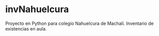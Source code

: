 # invNahuelcura
Proyecto en Python para colegio Nahuelcura de Machalí. Inventario de existencias en aula.
